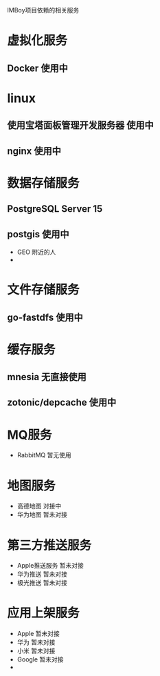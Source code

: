 
IMBoy项目依赖的相关服务

# 虚拟化服务
##  Docker 使用中

# linux
## 使用宝塔面板管理开发服务器 使用中
## nginx 使用中

# 数据存储服务
## PostgreSQL Server 15
## postgis 使用中
* GEO 附近的人
*

# 文件存储服务
## go-fastdfs 使用中

# 缓存服务
## mnesia 无直接使用
## zotonic/depcache 使用中


# MQ服务
* RabbitMQ 暂无使用

# 地图服务
* 高德地图 对接中
* 华为地图 暂未对接

# 第三方推送服务
* Apple推送服务 暂未对接
* 华为推送 暂未对接
* 极光推送 暂未对接

# 应用上架服务
* Apple 暂未对接
* 华为 暂未对接
* 小米 暂未对接
* Google 暂未对接
*
